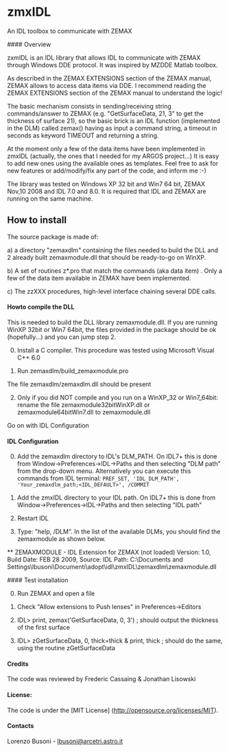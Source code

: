 zmxIDL
======

An IDL toolbox to communicate with ZEMAX


#### Overview


zxmIDL is an IDL library that allows IDL to communicate with ZEMAX through Windows DDE protocol. It was inspired by MZDDE Matlab toolbox.


As described in the ZEMAX EXTENSIONS section of the ZEMAX manual, ZEMAX allows to access data items via DDE.
I recommend reading the ZEMAX EXTENSIONS section of the ZEMAX manual to understand the logic!

The basic mechanism consists in sending/receiving string commands/answer to ZEMAX (e.g. "GetSurfaceData, 21, 3" to get the thickness of surface 21), so the basic brick is an IDL function (implemented in the DLM) called zemax() having as input a command string, a timeout in seconds as keyword TIMEOUT and returning a string.

At the moment only a few of the data items have been implemented in zmxIDL (actually, the ones that I needed for my ARGOS project...)
It is easy to add new ones using the available ones as templates. Feel free to ask for new features or add/modify/fix any part of the code, and inform me :-)

The library was tested on Windows XP 32 bit and Win7 64 bit, ZEMAX Nov,10 2008 and IDL 7.0 and 8.0. It is required that IDL and ZEMAX are running on the same machine.

## How to install

The source package is made of:

a) a directory "zemaxdlm" containing the files needed to build the DLL and 2 already built zemaxmodule.dll that should be ready-to-go on WinXP.

b) A set of routines z*.pro that match the commands (aka data item) . Only a few of the data item available in ZEMAX have been implemented.  

c) The zzXXX procedures, high-level interface chaining several DDE calls.

#### Howto compile the DLL


This is needed to build the DLL library zemaxmodule.dll. If you are running WinXP 32bit or Win7 64bit, the files provided in the package should be ok (hopefully...) and you can jump step 2.

0) Install a C compiler. This procedure was tested using Microsoft Visual C++ 6.0 

1) Run zemaxdlm/build_zemaxmodule.pro

The file zemaxdlm/zemaxdlm.dll should be present

2) Only if you did NOT compile and you run on a WinXP_32 or Win7_64bit: rename the file zemaxmodule32bitWinXP.dll or zemaxmodule64bitWin7.dll to zemaxmodule.dll

Go on with IDL Configuration

#### IDL Configuration


0) Add the zemaxdlm directory to IDL's DLM_PATH. On IDL7+ this is done from Window->Preferences->IDL->Paths and then selecting "DLM path" from the drop-down menu. 
Alternatively you can execute this commands from IDL terminal: `PREF_SET, 'IDL_DLM_PATH', 'Your_zemaxdlm_path;<IDL_DEFAULT>', /COMMIT`

1) Add the zmxIDL directory to your IDL path.  On IDL7+ this is done from Window->Preferences->IDL->Paths and then selecting "IDL path"

2) Restart IDL

3) Type: "help, /DLM". In the list of the available DLMs, you should find the zemaxmodule as shown below.

** ZEMAXMODULE - IDL Extension for ZEMAX (not loaded)
    Version: 1.0, Build Date: FEB 28 2009, Source: IDL
    Path: C:\Documents and Settings\lbusoni\Documenti\adopt\idl\zmxIDL\zemaxdlm\zemaxmodule.dll


#### Test installation


0) Run ZEMAX and open a file

1) Check "Allow extensions to Push lenses" in Preferences->Editors

2) IDL> print, zemax('GetSurfaceData, 0, 3')  ; should output the thickness of the first surface 

3) IDL> zGetSurfaceData, 0, thick=thick & print, thick ; should do the same, using the routine zGetSurfaceData


#### Credits

The code was reviewed by Frederic Cassaing & Jonathan Lisowski


#### License:
The code is under the [MIT License] (http://opensource.org/licenses/MIT).


#### Contacts
Lorenzo Busoni - lbusoni@arcetri.astro.it

